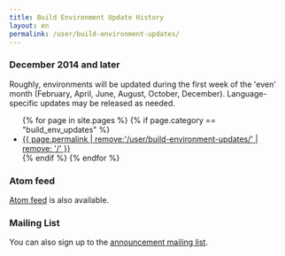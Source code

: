 ```yaml
---
title: Build Environment Update History
layout: en
permalink: /user/build-environment-updates/
---
```

### December 2014 and later

Roughly, environments will be updated during the first week of the 'even' month
(February, April, June, August, October, December).
Language-specific updates may be released as needed.

<ul class="list--links">
{% for page in site.pages %}
{% if page.category == "build_env_updates" %}
	<li><a href="{{ page.permalink }}" title="{{ page.title }}">{{ page.permalink | remove:'/user/build-environment-updates/' | remove: '/' }}</a></li>
{% endif %}
{% endfor %}
</ul>

### Atom feed
<a href="/feed.build-env-updates.xml">Atom feed</a> is also available.

### Mailing List
You can also sign up to the <a href="http://eepurl.com/9OCsP">announcement mailing list</a>.

